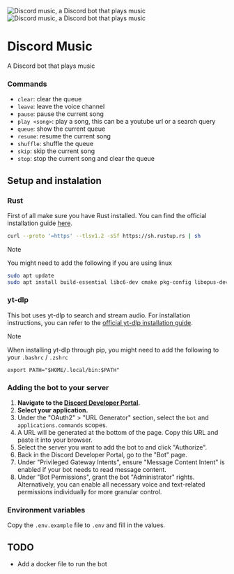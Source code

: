![Discord music, a Discord bot that plays music](./docs/discord-music-dark.png#gh-dark-mode-only)
![Discord music, a Discord bot that plays music](./docs/discord-music-light.png#gh-light-mode-only)

# Discord Music

A Discord bot that plays music

### Commands

- `clear`: clear the queue
- `leave`: leave the voice channel
- `pause`: pause the current song
- `play <song>`: play a song, this can be a youtube url or a search query
- `queue`: show the current queue
- `resume`: resume the current song
- `shuffle`: shuffle the queue
- `skip`: skip the current song
- `stop`: stop the current song and clear the queue

## Setup and instalation

### Rust

First of all make sure you have Rust installed. You can find the official installation guide [here](https://www.rust-lang.org/tools/install).

```bash
curl --proto '=https' --tlsv1.2 -sSf https://sh.rustup.rs | sh
```

> [!NOTE]
> You might need to add the following if you are using linux
>
> ```bash
> sudo apt update
> sudo apt install build-essential libc6-dev cmake pkg-config libopus-dev
> ```

### yt-dlp

This bot uses yt-dlp to search and stream audio.
For installation instructions, you can refer to the [official yt-dlp installation guide](https://github.com/yt-dlp/yt-dlp/wiki/Installation).

> [!NOTE]  
> When installing yt-dlp through pip, you might need to add the following to your `.bashrc` / `.zshrc`
>
> ```
> export PATH="$HOME/.local/bin:$PATH"
> ```

### Adding the bot to your server

1.  **Navigate to the [Discord Developer Portal](https://discord.com/developers/applications).**
2.  **Select your application.**
3.  Under the "OAuth2" > "URL Generator" section, select the `bot` and `applications.commands` scopes.
4.  A URL will be generated at the bottom of the page. Copy this URL and paste it into your browser.
5.  Select the server you want to add the bot to and click "Authorize".
6.  Back in the Discord Developer Portal, go to the "Bot" page.
7.  Under "Privileged Gateway Intents", ensure "Message Content Intent" is enabled if your bot needs to read message content.
8.  Under "Bot Permissions", grant the bot "Administrator" rights. Alternatively, you can enable all necessary voice and text-related permissions individually for more granular control.

### Environment variables

Copy the `.env.example` file to `.env` and fill in the values.

## TODO

- Add a docker file to run the bot

<!-- command removal notes

```js
// local
let coms = await guild.commands.fetch();
await coms.forEach(async (com) => {
  await com.delete();
});

// global
await client.application.commands.set([]); // clear all global commands
console.log(await client.api.applications(client.user.id).commands.get()); //
``` -->
